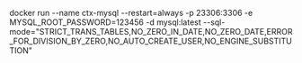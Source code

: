 docker run --name ctx-mysql --restart=always -p 23306:3306 -e MYSQL_ROOT_PASSWORD=123456 -d mysql:latest --sql-mode="STRICT_TRANS_TABLES,NO_ZERO_IN_DATE,NO_ZERO_DATE,ERROR_FOR_DIVISION_BY_ZERO,NO_AUTO_CREATE_USER,NO_ENGINE_SUBSTITUTION"